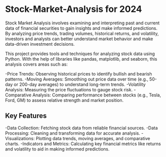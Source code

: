 # Stock-Market-Analysis for 2024

Stock Market Analysis involves examining and interpreting past and current data of financial securities to gain insights and make informed predictions. By analyzing price trends, trading volumes, historical returns, and volatility, investors and analysts can better understand market behavior and make data-driven investment decisions.

This project provides tools and techniques for analyzing stock data using Python. With the help of libraries like pandas, matplotlib, and seaborn, this analysis covers areas such as:

-Price Trends: Observing historical prices to identify bullish and bearish patterns.
-Moving Averages: Smoothing out price data over time (e.g., 50-day or 200-day averages) to understand long-term trends.
-Volatility Analysis: Measuring the price fluctuations to gauge stock risk.
-Comparative Analysis: Comparing performance between stocks (e.g., Tesla, Ford, GM) to assess relative strength and market position.

## Key Features
-Data Collection: Fetching stock data from reliable financial sources.
-Data Processing: Cleaning and transforming data for accurate analysis.
-Visualizations: Plotting data trends, moving averages, and comparative charts.
-Indicators and Metrics: Calculating key financial metrics like returns and volatility to aid in making informed predictions.
